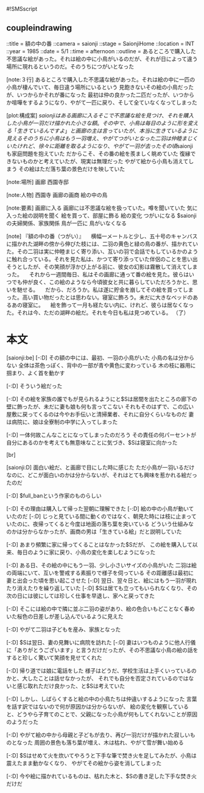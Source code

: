 #!SMSscript

## coupleindrawing

::title = 額の中の番
::camera = saionji
::stage = SaionjiHome
::location = INT
::year = 1985
::date = 5/1
::time = afternoon
::outline = あるところで購入した不思議な絵があった。それは絵の中に小鳥がいるのだが、それが日によって違う場所に現れるというのだ。そのうちにつがいとなった

[note:３行]
あるところで購入した不思議な絵があった。それは絵の中に一匹の小鳥が棲んでいて、毎日違う場所にいるという
見飽きないその絵の小鳥だったが、いつからかそれが番になった
最初は仲の良かった二匹だったが、いつからか喧嘩をするようになり、やがて一匹に戻り、そして全ていなくなってしまった

[plot:構成案]
$saionjiはある画廊に入る
そこで不思議な絵を見つけ、それを購入した
小鳥が一羽だけ描かれた小さな額。その中で、小鳥は毎日のように形を変える
「生きているんですよ」と画廊の主は言っていたが、本当に生きているように見える
そのうちに小鳥はもう一羽増え、やがてつがいとなった
二羽は仲睦まじくいた
けれど、徐々に距離を取るようになり、やがて一羽が去った
その頃$saionjiも家庭問題を抱えていた
だからこそ、その番の絵を羨ましく眺めていた
復縁できないものかと考えていたが、現実は無理だった
やがて絵から小鳥も消えてしまう
その絵はただ落ち葉の景色だけを映していた

[note:場所]
画廊
西園寺邸

[note:人物]
西園寺
画廊の画商
絵の中の鳥

[note:要素]
画廊に入る
画廊には不思議な絵を扱っていた。噂を聞いていた
気に入った絵の説明を聞く
絵を買って、部屋に飾る
絵の変化
つがいになる
$saionjiの夫婦関係、家族関係
鳥が一匹に
鳥がいなくなる

[note]
『額の中の番（つがい）』
　横幅一メートルと少し、五十号のキャンバスに描かれた湖畔の傍から伸びた枝には、二羽の黄色と緑の鳥の番が、描かれていた。その二羽は実に仲睦まじく寄り添い、互いの羽で会話でもしているかのように触れ合っている。それを見た私は、かつて寄り添っていた伴侶のことを思い出そうとしたが、その笑顔が浮かび上がる前に、彼女の幻影は霧散して消えてしまった。
　それから一週間毎日、私はその画廊に通って番の絵を見た。彼らはいつでも仲が良く、この絵のようなら今頃彼女と共に暮らしていただろうかと、思いを馳せる。
　だから、だろうか。私は遂に貯金を崩してその絵を買ってしまった。高い買い物だったとは思わない。寝室に飾ろう。未だに大きなベッドのあるあの寝室に。
　絵を飾って一月も経たない内に、けれど、彼らは居なくなった。それは今、ただの湖畔の絵だ。それを今日も私は見つめている。
（了）

# 本文

[saionji:be]
[-:D]
その額の中には、最初、一羽の小鳥がいた
小鳥の名は分からない
全体は茶色っぽく、背中の一部が青や黄色に変わっている
木の枝に器用に掴まり、よく首を動かす

[-:D]
そういう絵だった

[-:D]
その絵を家族の誰でもが見られるようにと$Sは居間を出たところの廊下の壁に飾ったが、未だに妻も娘も何も言ってこない
それもそのはずで、この広い屋敷に戻ってくるのは今やお手伝いと清掃業者、それに自分くらいなものだ
妻は病院に、娘は全寮制の中学に入ってしまった

[-:D]
一体何故こんなことになってしまったのだろう
その責任の何パーセントが自分にあるのかを考えても無意味なことに気づき、$Sは寝室に向かった

[br]

[saionji:D]
面白い絵だ、と画廊で目にした時に感じた
ただ小鳥が一羽いるだけなのに、どこが面白いのかは分からないが、それはとても興味を惹かれる絵だったのだ

[-:D]
$full_banという作家のものらしい

[-:D]
その理由は購入して帰った翌朝に理解できた
[-:D]
絵の中の小鳥が動いていたのだ
[-:D]
じっと見ている間に動くのではなく、朝見た時には枝に止まっていたのに、夜帰ってくると今度は地面の落ち葉を突いている
どういう仕組みなのかは分からなかったが、画商の男は「生きている絵」だと説明していた

[-:D]
あまり頻繁に家に帰ってくることはなかった$Sだが、
この絵を購入して以来、毎日のように家に戻り、小鳥の変化を楽しむようになった

[-:D]
ある日、その絵の中にもう一羽、少し小さいサイズの小鳥がいた
二羽は絵の両端にいて、互いを警戒する素振りで様子を伺っている
その距離感は最初に妻と出会った頃を思い起こさせた
[-:D]
翌日、翌々日と、絵にはもう一羽が現れたり消えたりを繰り返していた
[-:D]
$Sは居ても立ってもいられなくなり、その次の日には彼にしては珍しく仕事を早退し、家へと戻ってきた

[-:D]
そこには絵の中で隣に並ぶ二羽の姿があり、絵の色合いもどことなく春めいた桜色の日差しが差し込んでいるように見えた

[-:D]
やがて二羽は子どもを産み、家族となった

[-:D]
$Sは翌日、妻の見舞いに病院を訪れた
[-:D]
妻はいつものように他人行儀に「ありがとうございます」と言うだけだったが、その不思議な小鳥の絵の話をすると珍しく驚いて笑顔を見せてくれた

[-:D]
帰り道では娘に電話をした
様子はどうだ、学校生活は上手くいっているのかと、大したことは話せなかったが、
それでも自分を否定されているのではないと感じ取れただけ良かった、と$Sは考えていた

[-:D]
しかし、しばらくすると絵の中の小鳥たちは仲違いするようになった
言葉を話す訳ではないので何が原因かは分からないが、
絵の変化を観察していると、どうやら子育てのことで、父親になった小鳥が何もしてくれないことが原因のようだった

[-:D]
やがて絵の中から母親と子どもが去り、再び一羽だけが描かれた寂しいものとなった
周囲の景色も落ち葉が増え、木は枯れ、やがて雪が舞い始める

[-:D]
$Sはせめて火を炊いてやろうと下手な筆で焚き火を足してみたが、小鳥は震えたまま動かなくなり、
やがてその絵から姿を消してしまった

[-:D]
今や絵に描かれているものは、枯れた木と、$Sの書き足した下手な焚き火だけだ

